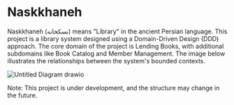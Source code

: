 # Naskkhaneh

Naskkhaneh (نسکخانه) means "Library" in the ancient Persian language. This project is a library system designed using a Domain-Driven Design (DDD) approach. The core domain of the project is Lending Books, with additional subdomains like Book Catalog and Member Management. The image below illustrates the relationships between the system's bounded contexts.

![Untitled Diagram drawio](https://github.com/user-attachments/assets/c1fea05a-65a9-47be-900d-2d59ed0e6e2d)

Note: This project is under development, and the structure may change in the future.
